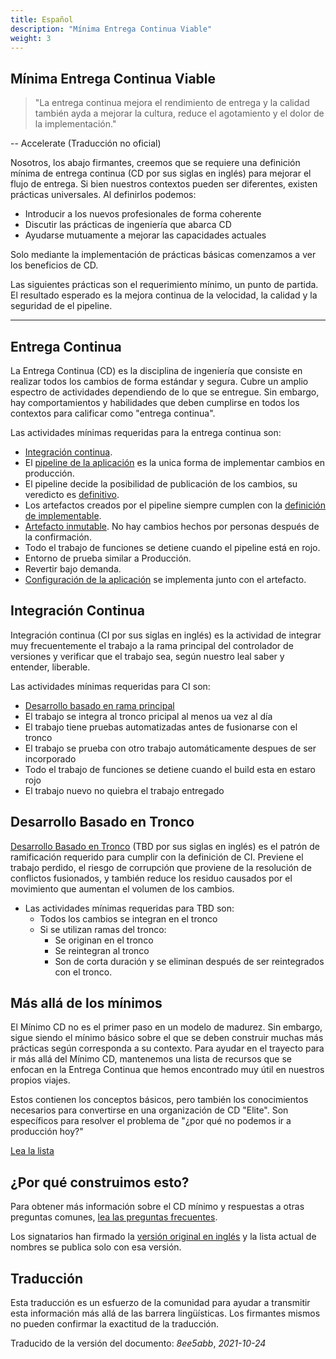 ```yaml
---
title: Español
description: "Mínima Entrega Continua Viable"
weight: 3
---
```


## Mínima Entrega Continua Viable

> "La entrega continua mejora el rendimiento de entrega y la calidad también ayda a mejorar la cultura, reduce el agotamiento y el dolor de la implementación."

-- Accelerate (Traducción no oficial)

Nosotros, los abajo firmantes, creemos que se requiere una definición mínima de entrega continua (CD por sus siglas en inglés) para mejorar el flujo de entrega. Si bien nuestros contextos pueden ser diferentes, existen prácticas universales. Al definirlos podemos:

- Introducir a los nuevos profesionales de forma coherente
- Discutir las prácticas de ingeniería que abarca CD
- Ayudarse mutuamente a mejorar las capacidades actuales

Solo mediante la implementación de prácticas básicas comenzamos a ver los beneficios de CD.

Las siguientes prácticas son el requerimiento mínimo, un punto de partida. El resultado esperado es la mejora continua de la velocidad, la calidad y la seguridad de el pipeline. 

---

## Entrega Continua

La Entrega Continua (CD) es la disciplina de ingeniería que consiste en realizar todos los cambios de forma estándar y segura. Cubre un amplio espectro de actividades dependiendo de lo que se entregue. Sin embargo, hay comportamientos y habilidades que deben cumplirse en todos los contextos para calificar como "entrega continua".

Las actividades mínimas requeridas para la entrega continua son:

- [Integración continua](#integración-continua).
- El [pipeline de la aplicación](https://www.informit.com/articles/article.aspx?p=1621865&seqNum=2#:~:text=%EE%94%80Buy-,What%20Is%20a%20Deployment%20Pipeline%3F,-At%20an%20abstract) es la unica forma de  implementar cambios en producción.
- El pipeline decide la posibilidad de publicación de los cambios, su veredicto es [definitivo](../faq.md#why-should-the-pipeline-be-definitive-for-deploy).
- Los artefactos creados por el pipeline siempre cumplen con la [definición de implementable](../faq.md#what-do-we-mean-by-definition-of-deployable).
- [Artefacto inmutable](../faq#what-is-an-immutable-artifact). No hay cambios hechos por personas después de la confirmación.
- Todo el trabajo de funciones se detiene cuando el pipeline está en rojo.
- Entorno de prueba similar a Producción.
- Revertir bajo demanda.
- [Configuración de la aplicación](../faq.md#what-is-application-configuration) se implementa junto con el artefacto.

## Integración Continua

Integración continua (CI por sus siglas en inglés) es la actividad de integrar muy frecuentemente el trabajo a la rama principal del controlador de versiones y verificar que el trabajo sea, según nuestro leal saber y entender, liberable.

Las actividades mínimas requeridas para CI son:

- [Desarrollo basado en rama principal](https://trunkbaseddevelopment.com/)
- El trabajo se integra al tronco pricipal al menos ua vez al día
- El trabajo tiene pruebas automatizadas antes de fusionarse con el tronco
- El trabajo se prueba con otro trabajo automáticamente despues de ser incorporado
- Todo el trabajo de funciones se detiene cuando el build esta en estaro rojo
- El trabajo nuevo no quiebra el trabajo entregado 

## Desarrollo Basado en Tronco

[Desarrollo Basado en Tronco](https://trunkbaseddevelopment.com/) (TBD por sus siglas en inglés) es el patrón de ramificación requerido para cumplir con la definición de CI. Previene el trabajo perdido, el riesgo de corrupción que proviene de la resolución de conflictos fusionados, y también reduce los residuo causados por el movimiento que aumentan el volumen de los cambios.

- Las actividades mínimas requeridas para TBD son:
   - Todos los cambios se integran en el tronco
   - Si se utilizan ramas del tronco:
     - Se originan en el tronco
     - Se reintegran al tronco
     - Son de corta duración y se eliminan después de ser reintegrados con el tronco.

## Más allá de los mínimos

El Mínimo CD no es el primer paso en un modelo de madurez. Sin embargo, sigue siendo el mínimo básico sobre el que se deben construir muchas más prácticas según corresponda a su contexto. Para ayudar en el trayecto para ir más allá del Mínimo CD, mantenemos una lista de recursos que se enfocan en la Entrega Continua que hemos encontrado muy útil en nuestros propios viajes.

Estos contienen los conceptos básicos, pero también los conocimientos necesarios para convertirse en una organización de CD "Elite". Son específicos para resolver el problema de "¿por qué no podemos ir a producción hoy?"

[Lea la lista](../referencias.md) 

## ¿Por qué construimos esto?

Para obtener más información sobre el CD mínimo y respuestas a otras preguntas comunes, [lea las preguntas frecuentes](../faq.md).

Los signatarios han firmado la [versión original en inglés](../README.md/#sigatories) y la lista actual de nombres se publica solo con esa versión.

## Traducción

Esta traducción es un esfuerzo de la comunidad para ayudar a transmitir esta información más allá de las barrera lingüísticas. Los firmantes mismos no pueden confirmar la exactitud de la traducción.

Traducido de la versión del documento: _8ee5abb_, _2021-10-24_
